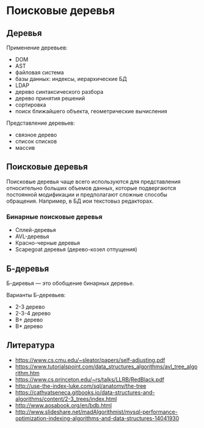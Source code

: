 # Поисковые деревья

## Деревья

Применение деревьев:

- DOM
- AST
- файловая система
- базы данных: индексы, иерархические БД
- LDAP
- дерево синтаксического разбора
- дерево принятия решений
- сортировка
- поиск ближайшего объекта, геометрические вычисления

Представление деревьев:

- связное дерево
- список списков
- массив


## Поисковые деревья

Поисковые деревья чаще всего используются для представления относительно больших объемов данных, которые подвергаются постоянной модификации и предполагают сложные способы обращения. Например, в БД иои текстовыз редакторах.


### Бинарные поисковые деревья

- Сплей-деревья
- AVL-деревья
- Красно-черные деревья
- Scapegoat деревья (дерево-козел отпущения)


## Б-деревья

Б-диревья — это обобщение бинарных деревье.

Варианты Б-деревьев:

- 2-3 дерево
- 2-3-4 дерево
- B+ дерево
- B* дерево


## Литература

- https://www.cs.cmu.edu/~sleator/papers/self-adjusting.pdf
- https://www.tutorialspoint.com/data_structures_algorithms/avl_tree_algorithm.htm
- https://www.cs.princeton.edu/~rs/talks/LLRB/RedBlack.pdf
- http://use-the-index-luke.com/sql/anatomy/the-tree
- https://cathyatseneca.gitbooks.io/data-structures-and-algorithms/content/2-3_trees/index.html
- http://www.aosabook.org/en/bdb.html
- http://www.slideshare.net/madAlgorithmist/mysql-performance-optimization-indexing-algorithms-and-data-structures-14041930

